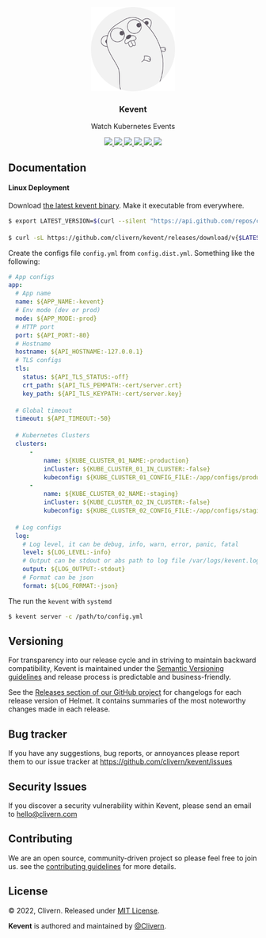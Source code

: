 <p align="center">
    <img src="/assets/logo.png?v=0.1.1" width="170" />
    <h3 align="center">Kevent</h3>
    <p align="center">Watch Kubernetes Events</p>
    <p align="center">
        <a href="https://github.com/clivern/kevent/actions/workflows/build.yml">
            <img src="https://github.com/clivern/kevent/actions/workflows/build.yml/badge.svg">
        </a>
        <a href="https://github.com/clivern/kevent/actions">
            <img src="https://github.com/clivern/kevent/workflows/Release/badge.svg">
        </a>
        <a href="https://github.com/clivern/kevent/releases">
            <img src="https://img.shields.io/badge/Version-0.1.1-pink.svg">
        </a>
        <a href="https://goreportcard.com/report/github.com/clivern/kevent">
            <img src="https://goreportcard.com/badge/github.com/clivern/kevent?v=0.1.1">
        </a>
        <a href="https://godoc.org/github.com/clivern/kevent">
            <img src="https://godoc.org/github.com/clivern/kevent?status.svg">
        </a>
        <a href="https://github.com/clivern/kevent/blob/master/LICENSE">
            <img src="https://img.shields.io/badge/LICENSE-MIT-orange.svg">
        </a>
    </p>
</p>

## Documentation

#### Linux Deployment

Download [the latest kevent binary](https://github.com/clivern/kevent/releases). Make it executable from everywhere.

```zsh
$ export LATEST_VERSION=$(curl --silent "https://api.github.com/repos/clivern/kevent/releases/latest" | jq '.tag_name' | sed -E 's/.*"([^"]+)".*/\1/' | tr -d v)

$ curl -sL https://github.com/clivern/kevent/releases/download/v{$LATEST_VERSION}/kevent_{$LATEST_VERSION}_Linux_x86_64.tar.gz | tar xz
```

Create the configs file `config.yml` from `config.dist.yml`. Something like the following:

```yaml
# App configs
app:
  # App name
  name: ${APP_NAME:-kevent}
  # Env mode (dev or prod)
  mode: ${APP_MODE:-prod}
  # HTTP port
  port: ${API_PORT:-80}
  # Hostname
  hostname: ${API_HOSTNAME:-127.0.0.1}
  # TLS configs
  tls:
    status: ${API_TLS_STATUS:-off}
    crt_path: ${API_TLS_PEMPATH:-cert/server.crt}
    key_path: ${API_TLS_KEYPATH:-cert/server.key}

  # Global timeout
  timeout: ${API_TIMEOUT:-50}

  # Kubernetes Clusters
  clusters:
      -
          name: ${KUBE_CLUSTER_01_NAME:-production}
          inCluster: ${KUBE_CLUSTER_01_IN_CLUSTER:-false}
          kubeconfig: ${KUBE_CLUSTER_01_CONFIG_FILE:-/app/configs/production-cluster-kubeconfig.yaml}
      -
          name: ${KUBE_CLUSTER_02_NAME:-staging}
          inCluster: ${KUBE_CLUSTER_02_IN_CLUSTER:-false}
          kubeconfig: ${KUBE_CLUSTER_02_CONFIG_FILE:-/app/configs/staging-cluster-kubeconfig.yaml}

  # Log configs
  log:
    # Log level, it can be debug, info, warn, error, panic, fatal
    level: ${LOG_LEVEL:-info}
    # Output can be stdout or abs path to log file /var/logs/kevent.log
    output: ${LOG_OUTPUT:-stdout}
    # Format can be json
    format: ${LOG_FORMAT:-json}
```

The run the `kevent` with `systemd`

```zsh
$ kevent server -c /path/to/config.yml
```

## Versioning

For transparency into our release cycle and in striving to maintain backward compatibility, Kevent is maintained under the [Semantic Versioning guidelines](https://semver.org/) and release process is predictable and business-friendly.

See the [Releases section of our GitHub project](https://github.com/clivern/kevent/releases) for changelogs for each release version of Helmet. It contains summaries of the most noteworthy changes made in each release.

## Bug tracker

If you have any suggestions, bug reports, or annoyances please report them to our issue tracker at https://github.com/clivern/kevent/issues

## Security Issues

If you discover a security vulnerability within Kevent, please send an email to [hello@clivern.com](mailto:hello@clivern.com)

## Contributing

We are an open source, community-driven project so please feel free to join us. see the [contributing guidelines](CONTRIBUTING.md) for more details.

## License

© 2022, Clivern. Released under [MIT License](https://opensource.org/licenses/mit-license.php).

**Kevent** is authored and maintained by [@Clivern](http://github.com/clivern).

